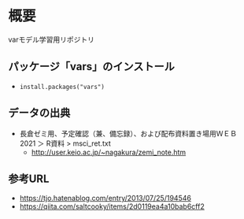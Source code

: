 # 概要  
varモデル学習用リポジトリ  

## パッケージ「vars」のインストール  
- `install.packages("vars")`

## データの出典
- 長倉ゼミ用、予定確認（兼、備忘録）、および配布資料置き場用ＷＥＢ　2021 ＞ R資料 > msci_ret.txt
  - http://user.keio.ac.jp/~nagakura/zemi_note.htm

## 参考URL  
- https://tjo.hatenablog.com/entry/2013/07/25/194546  
- https://qiita.com/saltcooky/items/2d0119ea4a10bab6cff2  
